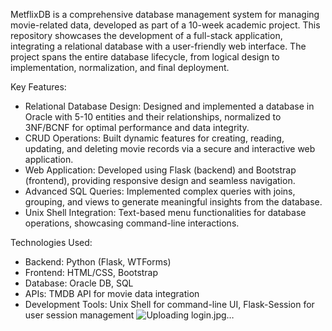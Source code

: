 MetflixDB is a comprehensive database management system for managing movie-related data, developed as part of a 10-week academic project. This repository showcases the development of a full-stack application, integrating a relational database with a user-friendly web interface. The project spans the entire database lifecycle, from logical design to implementation, normalization, and final deployment.

Key Features:
- Relational Database Design: Designed and implemented a database in Oracle with 5-10 entities and their relationships, normalized to 3NF/BCNF for optimal performance and data integrity.
- CRUD Operations: Built dynamic features for creating, reading, updating, and deleting movie records via a secure and interactive web application.
- Web Application: Developed using Flask (backend) and Bootstrap (frontend), providing responsive design and seamless navigation.
- Advanced SQL Queries: Implemented complex queries with joins, grouping, and views to generate meaningful insights from the database.
- Unix Shell Integration: Text-based menu functionalities for database operations, showcasing command-line interactions.

Technologies Used:
- Backend: Python (Flask, WTForms)
- Frontend: HTML/CSS, Bootstrap
- Database: Oracle DB, SQL
- APIs: TMDB API for movie data integration
- Development Tools: Unix Shell for command-line UI, Flask-Session for user session management
![Uploading login.jpg…]()
